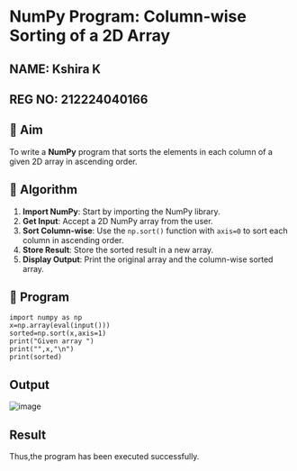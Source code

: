 # NumPy Program: Column-wise Sorting of a 2D Array
## NAME: Kshira K
## REG NO: 212224040166
## 🎯 Aim
To write a **NumPy** program that sorts the elements in each column of a given 2D array in ascending order.

## 🧠 Algorithm

1. **Import NumPy**: Start by importing the NumPy library.
2. **Get Input**: Accept a 2D NumPy array from the user.
3. **Sort Column-wise**: Use the `np.sort()` function with `axis=0` to sort each column in ascending order.
4. **Store Result**: Store the sorted result in a new array.
5. **Display Output**: Print the original array and the column-wise sorted array.

## 🧾 Program
```
import numpy as np
x=np.array(eval(input()))
sorted=np.sort(x,axis=1)
print("Given array ")
print("",x,"\n")
print(sorted)
```
## Output

![image](https://github.com/user-attachments/assets/b5da724b-0e4f-40c3-85e2-f67514d2b257)

## Result

Thus,the program has been executed successfully.

